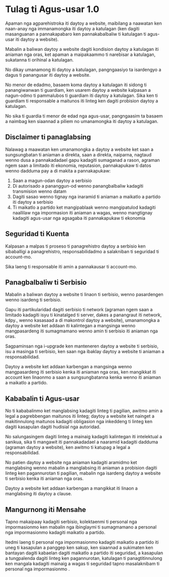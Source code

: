 # Tulag ti Agus-usar 1.0

Apaman nga agparehistroka iti daytoy a website, maibilang a naawatan ken naan-anay nga immanamongka iti daytoy a katulagan (ken dagiti masanguanan a pannakapabaro ken pannakabalbaliw ti katulagan ti agus-usar iti daytoy a website).

Mabalin a baliwan daytoy a website dagiti kondision daytoy a katulagan iti aniaman nga oras, ket apaman a maipakaammo ti narebisar a katulagan, sukatanna ti orihinal a katulagan.

No dikay umanamong iti daytoy a katulagan, pangngaasiyo ta isardengyo a dagus ti panangusar iti daytoy a website.

No menor de edadmo, basaem koma daytoy a katulagan iti sidong ti panangiwanwan ti guardiam, ken usarem daytoy a website kalpasan a nagun-odmo ti pammalubos ti guardiam iti daytoy a katulagan. Sika ken ti guardiam ti responsable a maitunos iti linteg ken dagiti probision daytoy a katulagan.

No sika ti guardia ti menor de edad nga agus-usar, pangngaasim ta basaem a naimbag ken siaannad a piliem no umanamongka iti daytoy a katulagan.

## Disclaimer ti panaglabsing

Nalawag a maawatan ken umanamongka a daytoy a website ket saan a sungsungbatan ti aniaman a direkta, saan a direkta, naiparna, nagtaud wenno dusa a pannakadadael gapu kadagiti sumaganad a rason, agraman ngem saan a limitado iti ekonomia, reputasion, pannakapukaw ti datos wenno dadduma pay a di makita a pannakapukaw:

1. Saan a magun-odan daytoy a serbisio
1. Di autorisado a pananggun-od wenno panangbalbaliw kadagiti transmision wenno datam
1. Dagiti sasao wenno tignay nga inaramid ti aniaman a maikatlo a partido iti daytoy a serbisio
1. Ti maikatlo a partido ket mangipablaak wenno mangipatulod kadagiti naallilaw nga impormasion iti aniaman a wagas, wenno mangtignay kadagiti agus-usar nga agsagaba iti pannakapukaw ti ekonomia

## Seguridad ti Kuenta

Kalpasan a malpas ti proseso ti panagrehistro daytoy a serbisio ken sibaballigi a panagrehistro, responsabilidadmo a salakniban ti seguridad ti account-mo.

Sika laeng ti responsable iti amin a pannakausar ti account-mo.

## Panagbalbaliw ti Serbisio

Mabalin a baliwan daytoy a website ti linaon ti serbisio, wenno pasardengen wenno isardeng ti serbisio.

Gapu iti partikularidad dagiti serbisio ti network (agraman ngem saan a limitado kadagiti isyu ti kinatalged ti server, dakes a panangraut iti network, kdpy., wenno kasasaad a di makontrol daytoy a website), umanamongka a daytoy a website ket addaan iti kalintegan a mangsinga wenno mangpasardeng iti sumagmamano wenno amin ti serbisio iti aniaman nga oras.

Sagpaminsan nga i-upgrade ken manteneren daytoy a website ti serbisio, isu a masinga ti serbisio, ken saan nga ibaklay daytoy a website ti aniaman a responsabilidad.

Daytoy a website ket addaan karbengan a mangsinga wenno mangpasardeng iti serbisio kenka iti aniaman nga oras, ken mangikkat iti account ken linaonmo a saan a sungsungbatanna kenka wenno iti aniaman a maikatlo a partido.

## Kababalin ti Agus-usar

No ti kababalinmo ket manglabsing kadagiti linteg ti pagilian, awitmo amin a legal a pagrebbengan maitunos iti linteg; daytoy a website ket nainget a makitinnulong maitunos kadagiti obligasion nga inkeddeng ti linteg ken dagiti kasapulan dagiti hudisial nga autoridad.

No salungasingem dagiti linteg a mainaig kadagiti kalintegan iti intelektual a sanikua, sika ti mangawit iti pannakadadael a naaramid kadagiti dadduma (agraman daytoy a website), ken awitmo ti katupag a legal a responsabilidad.

No patien daytoy a website nga aniaman kadagiti aramidmo ket manglabsing wenno mabalin a manglabsing iti aniaman a probision dagiti linteg ken pagannurotan ti pagilian, mabalin nga isardeng daytoy a website ti serbisio kenka iti aniaman nga oras.

Daytoy a website ket addaan karbengan a mangikkat iti linaon a manglabsing iti daytoy a clause.

## Mangurnong iti Mensahe

Tapno makaipaay kadagiti serbisio, kolektaenmi ti personal nga impormasionmo ken mabalin nga ibinglaymi ti sumagmamano a personal nga impormasionmo kadagiti maikatlo a partido.

Itedmi laeng ti personal nga impormasionmo kadagiti maikatlo a partido iti uneg ti kasapulan a panggep ken sakup, ken siaannad a sukimaten ken bantayan dagiti kabaelan dagiti maikatlo a partido iti seguridad, a kasapulan a tungpalenda dagiti linteg ken pagannurotan, katulagan ti panagtitinnulong ken mangala kadagiti mainaig a wagas ti seguridad tapno masalaknibam ti personal nga impormasionmo .
